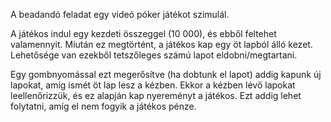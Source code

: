 A beadandó feladat egy videó póker játékot szimulál.

A játékos indul egy kezdeti összeggel (10 000), és ebből feltehet valamennyit.
Miután ez megtörtént, a játékos kap egy öt lapból álló kezet.
Lehetősége van ezekből tetszőleges számú lapot eldobni/megtartani.

Egy gombnyomással ezt megerősítve (ha dobtunk el lapot) addig kapunk új lapokat, amíg ismét öt lap lesz a kézben.
Ekkor a kézben lévő lapokat leellenőrizzük, és ez alapján kap nyereményt a játékos.
Ezt addig lehet folytatni, amíg el nem fogyik a játékos pénze.
